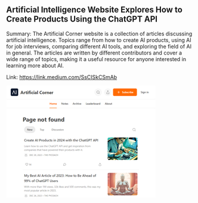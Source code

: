 ## Artificial Intelligence Website Explores How to Create Products Using the ChatGPT API
Summary: The Artificial Corner website is a collection of articles discussing artificial intelligence. Topics range from how to create AI products, using AI for job interviews, comparing different AI tools, and exploring the field of AI in general. The articles are written by different contributors and cover a wide range of topics, making it a useful resource for anyone interested in learning more about AI.

Link: https://link.medium.com/SsCISkCSmAb

<img src="/img/52f24dfe-1588-42a4-91f4-bcf6ee76f77f.png" width="400" />
<br/><br/>

